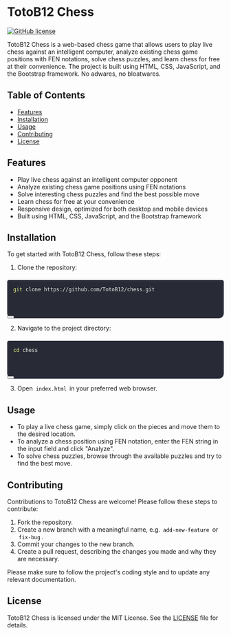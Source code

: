 <span class="fs-5"><h1>TotoB12 Chess</h1>
<p class="text-black"><a target="_blank" href="https://github.com/TotoB12/chess/blob/main/LICENSE"><img src="https://img.shields.io/github/license/TotoB12/chess" alt="GitHub license"></a></p>
<p class="text-black">TotoB12 Chess is a web-based chess game that allows users to play live chess against an intelligent computer, analyze existing chess game positions with FEN notations, solve chess puzzles, and learn chess for free at their convenience. The project is built using HTML, CSS, JavaScript, and the Bootstrap framework. No adwares, no bloatwares.</p>
<h2>Table of Contents</h2>
<ul>
<li><a target="_blank" href="#features">Features</a></li>
<li><a target="_blank" href="#installation">Installation</a></li>
<li><a target="_blank" href="#usage">Usage</a></li>
<li><a target="_blank" href="#contributing">Contributing</a></li>
<li><a target="_blank" href="#license">License</a></li>
</ul>
<h2>Features</h2>
<ul>
<li>Play live chess against an intelligent computer opponent</li>
<li>Analyze existing chess game positions using FEN notations</li>
<li>Solve interesting chess puzzles and find the best possible move</li>
<li>Learn chess for free at your convenience</li>
<li>Responsive design, optimized for both desktop and mobile devices</li>
<li>Built using HTML, CSS, JavaScript, and the Bootstrap framework</li>
</ul>
<h2>Installation</h2>
<p class="text-black">To get started with TotoB12 Chess, follow these steps:</p>
<ol>
<li>Clone the repository:</li>
</ol>
<pre><div class="mt-3 p-1" style="background-color: rgb(40, 42, 54); border-radius: 12px;"><div style="color: rgb(248, 248, 242); background: rgb(40, 42, 54); text-shadow: rgba(0, 0, 0, 0.3) 0px 1px; font-family: Consolas, Monaco, &quot;Andale Mono&quot;, &quot;Ubuntu Mono&quot;, monospace; text-align: left; white-space: pre; word-spacing: normal; word-break: normal; overflow-wrap: normal; line-height: 1.5; tab-size: 4; hyphens: none; padding: 1em; margin: 0.5em 0px; overflow: auto; border-radius: 0.3em;"><code class="language-bash" style="color: rgb(248, 248, 242); background: none; text-shadow: rgba(0, 0, 0, 0.3) 0px 1px; font-family: Consolas, Monaco, &quot;Andale Mono&quot;, &quot;Ubuntu Mono&quot;, monospace; text-align: left; white-space: pre; word-spacing: normal; word-break: normal; overflow-wrap: normal; line-height: 1.5; tab-size: 4; hyphens: none;"><span class="token" style="color: rgb(241, 250, 140);">git</span><span> clone https://github.com/TotoB12/chess.git
</span></code></div><div class="flex"><button class="btn btn-circle mt-n5" type="submit"><i class="fe fe-copy" style="color: white;"></i></button><a class="fw-bold fs-6 text-white mt-n1" target="_blank" href="" rel="noreferrer" style="word-break: break-word; display: inline-block; position: relative; bottom: 10px; right: 0px;"><h6 class="text-always-white"></h6></a></div></div></pre>
<ol start="2">
<li>Navigate to the project directory:</li>
</ol>
<pre><div class="mt-3 p-1" style="background-color: rgb(40, 42, 54); border-radius: 12px;"><div style="color: rgb(248, 248, 242); background: rgb(40, 42, 54); text-shadow: rgba(0, 0, 0, 0.3) 0px 1px; font-family: Consolas, Monaco, &quot;Andale Mono&quot;, &quot;Ubuntu Mono&quot;, monospace; text-align: left; white-space: pre; word-spacing: normal; word-break: normal; overflow-wrap: normal; line-height: 1.5; tab-size: 4; hyphens: none; padding: 1em; margin: 0.5em 0px; overflow: auto; border-radius: 0.3em;"><code class="language-bash" style="color: rgb(248, 248, 242); background: none; text-shadow: rgba(0, 0, 0, 0.3) 0px 1px; font-family: Consolas, Monaco, &quot;Andale Mono&quot;, &quot;Ubuntu Mono&quot;, monospace; text-align: left; white-space: pre; word-spacing: normal; word-break: normal; overflow-wrap: normal; line-height: 1.5; tab-size: 4; hyphens: none;"><span class="token" style="color: rgb(241, 250, 140);">cd</span><span> chess
</span></code></div><div class="flex"><button class="btn btn-circle mt-n5" type="submit"><i class="fe fe-copy" style="color: white;"></i></button><a class="fw-bold fs-6 text-white mt-n1" target="_blank" href="" rel="noreferrer" style="word-break: break-word; display: inline-block; position: relative; bottom: 10px; right: 0px;"><h6 class="text-always-white"></h6></a></div></div></pre>
<ol start="3">
<li>Open <code style="background-color: white; padding: 3px; border-radius: 8px; color: black;">index.html</code> in your preferred web browser.</li>
</ol>
<h2>Usage</h2>
<ul>
<li>To play a live chess game, simply click on the pieces and move them to the desired location.</li>
<li>To analyze a chess position using FEN notation, enter the FEN string in the input field and click "Analyze".</li>
<li>To solve chess puzzles, browse through the available puzzles and try to find the best move.</li>
</ul>
<h2>Contributing</h2>
<p class="text-black">Contributions to TotoB12 Chess are welcome! Please follow these steps to contribute:</p>
<ol>
<li>Fork the repository.</li>
<li>Create a new branch with a meaningful name, e.g. <code style="background-color: white; padding: 3px; border-radius: 8px; color: black;">add-new-feature</code> or <code style="background-color: white; padding: 3px; border-radius: 8px; color: black;">fix-bug</code>.</li>
<li>Commit your changes to the new branch.</li>
<li>Create a pull request, describing the changes you made and why they are necessary.</li>
</ol>
<p class="text-black">Please make sure to follow the project's coding style and to update any relevant documentation.</p>
<h2>License</h2>
<p class="text-black">TotoB12 Chess is licensed under the MIT License. See the <a target="_blank" href="https://github.com/TotoB12/chess/blob/main/LICENSE">LICENSE</a> file for details.</p></span>
